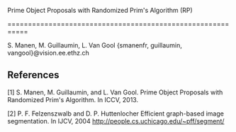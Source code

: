 Prime Object Proposals with Randomized Prim's Algorithm (RP)

===========================================================

S. Manen, M. Guillaumin, L. Van Gool
{smanenfr, guillaumin, vangool}@vision.ee.ethz.ch

References
----------
    
[1] S. Manen, M. Guillaumin, and L. Van Gool. 
    Prime Object Proposals with Randomized Prim's Algorithm. 
    In ICCV, 2013.

[2] P. F. Felzenszwalb and D. P. Huttenlocher
    Efficient graph-based image segmentation.
    In IJCV, 2004
    http://people.cs.uchicago.edu/~pff/segment/

